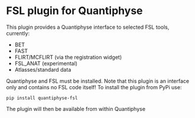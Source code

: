 FSL plugin for Quantiphyse
==========================

This plugin provides a Quantiphyse interface to selected FSL
tools, currently:

  - BET
  - FAST
  - FLIRT/MCFLIRT (via the registration widget)
  - FSL_ANAT (experimental)
  - Atlasses/standard data

Quantiphyse and FSL must be installed. Note that this plugin is
an interface only and contains no FSL code itself!
To install the plugin from PyPi use:

    pip install quantiphyse-fsl

The plugin will then be available from within Quantiphyse

